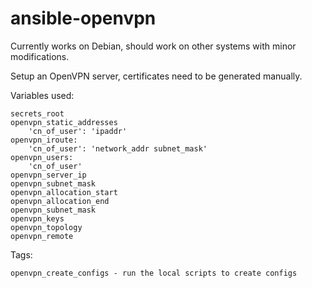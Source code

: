 ansible-openvpn
===============

Currently works on Debian, should work on other systems with minor modifications.

Setup an OpenVPN server, certificates need to be generated manually.

Variables used:
```
secrets_root
openvpn_static_addresses
    'cn_of_user': 'ipaddr'
openvpn_iroute:
    'cn_of_user': 'network_addr subnet_mask'
openvpn_users:
    'cn_of_user'
openvpn_server_ip
openvpn_subnet_mask
openvpn_allocation_start
openvpn_allocation_end
openvpn_subnet_mask
openvpn_keys
openvpn_topology
openvpn_remote
```

Tags:
```
openvpn_create_configs - run the local scripts to create configs
```
